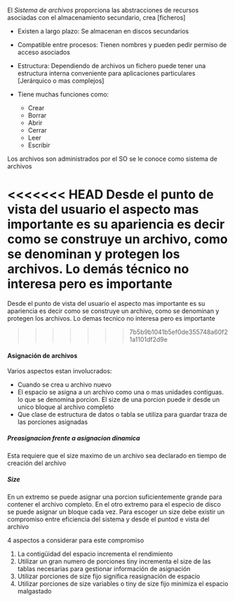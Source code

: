 El *Sistema de archivos* proporciona las abstracciones de recursos asociadas con el almacenamiento secundario, crea [ficheros] 

- Existen a largo plazo: Se almacenan en discos secundarios

- Compatible entre procesos: Tienen nombres y pueden pedir permiso de acceso asociados

- Estructura: Dependiendo de archivos un fichero puede tener una estructura interna conveniente para aplicaciones particulares [Jerárquico o mas complejos]

- Tiene muchas funciones como:
	- Crear
	- Borrar
	- Abrir
	- Cerrar
	- Leer
	- Escribir

Los archivos son administrados por el SO se le conoce como sistema de archivos

<<<<<<< HEAD
Desde el punto de vista del usuario el aspecto mas importante es su apariencia es decir como se construye un archivo, como se denominan y protegen los archivos. Lo demás técnico no interesa pero es importante
=======
Desde el punto de vista del usuario el aspecto mas importante es su apariencia es decir como se construye un archivo, como se denominan y protegen los archivos. Lo demas tecnico no interesa pero es importante
>>>>>>> 7b5b9b1041b5ef0de355748a60f21a1101df2d9e

#### Asignación de archivos

Varios aspectos estan involucrados:
- Cuando se crea u archivo nuevo
- El espacio se asigna a un archivo como una o mas unidades contiguas. lo que se denomina porcion. El size de una porcion puede ir desde un unico bloque al archivo completo
- Que clase de estructura de datos o tabla se utiliza para guardar traza de las porciones asignadas

##### *Preasignacion frente a asignacion dinamica*
Esta requiere que el size maximo de un archivo sea declarado en tiempo de creación del archivo

##### *Size*
En un extremo se puede asignar una porcion suficientemente grande para contener el archivo completo. En el otro extremo para el especio de disco se puede asignar un bloque cada vez. Para escoger un size debe existir un compromiso entre eficiencia del sistema y desde el puntod e vista del archivo

4 aspectos a considerar para este compromiso 

1. La contigüidad del espacio incrementa el rendimiento
2. Utilizar un gran numero de porciones tiny incrementa el size de las tablas necesarias para gestionar información de asignación
3. Utilizar porciones de size fijo significa reasignación de espacio
4. Utilizar porciones de size variables o tiny de size fijo minimiza el espacio malgastado